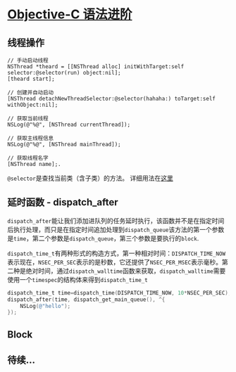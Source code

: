 # [Objective-C 语法进阶](https://puffhub.github.io/iOS-Crack/)



## 线程操作

```objcetivec
// 手动启动线程
NSThread *theard = [[NSThread alloc] initWithTarget:self selector:@selector(run) object:nil];
[theard start];

// 创建并自动启动
[NSThread detachNewThreadSelector:@selector(hahaha:) toTarget:self withObject:nil];

// 获取当前线程
NSLog(@"%@", [NSThread currentThread]);

// 获取主线程信息
NSLog(@"%@", [NSThread mainThread]);

// 获取线程名字
[NSThread name];.
```
```@selector```是查找当前类（含子类）的方法。 详细用法在[这里](https://blog.csdn.net/fengsh998/article/details/8612969)


## 延时函数 - dispatch_after

```dispatch_after```能让我们添加进队列的任务延时执行，该函数并不是在指定时间后执行处理，而只是在指定时间追加处理到```dispatch_queue```该方法的第一个参数是```time```，第二个参数是```dispatch_queue```，第三个参数是要执行的```block```.

   ```dispatch_time_t```有两种形式的构造方式，第一种相对时间：```DISPATCH_TIME_NOW```表示现在，```NSEC_PER_SEC```表示的是秒数，它还提供了```NSEC_PER_MSEC```表示毫秒。第二种是绝对时间，通过```dispatch_walltime```函数来获取，```dispatch_walltime```需要使用一个```timespec```的结构体来得到```dispatch_time_t```


```objectivec
dispatch_time_t time=dispatch_time(DISPATCH_TIME_NOW, 10*NSEC_PER_SEC);
dispatch_after(time, dispatch_get_main_queue(), ^{
    NSLog(@"hello");
});
```

## Block


## 待续...